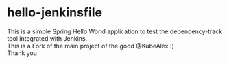 # hello-jenkinsfile

This is a simple Spring Hello World application to test the dependency-track tool integrated with Jenkins.<br>
This is a Fork of the main project of the good @KubeAlex :) <br>
Thank you
